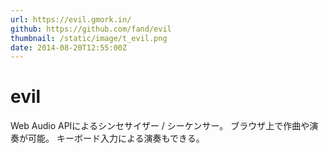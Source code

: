 ```yaml
---
url: https://evil.gmork.in/
github: https://github.com/fand/evil
thumbnail: /static/image/t_evil.png
date: 2014-08-20T12:55:00Z
---
```

# evil

Web Audio APIによるシンセサイザー / シーケンサー。
ブラウザ上で作曲や演奏が可能。
キーボード入力による演奏もできる。
